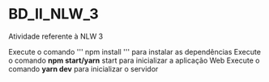 # BD_II_NLW_3
Atividade referente à NLW 3

Execute o comando 
'''
npm install
'''
para instalar as dependências
Execute o comando **npm start/yarn** start para inicializar a aplicação Web
Execute o comando **yarn dev** para inicializar o servidor
